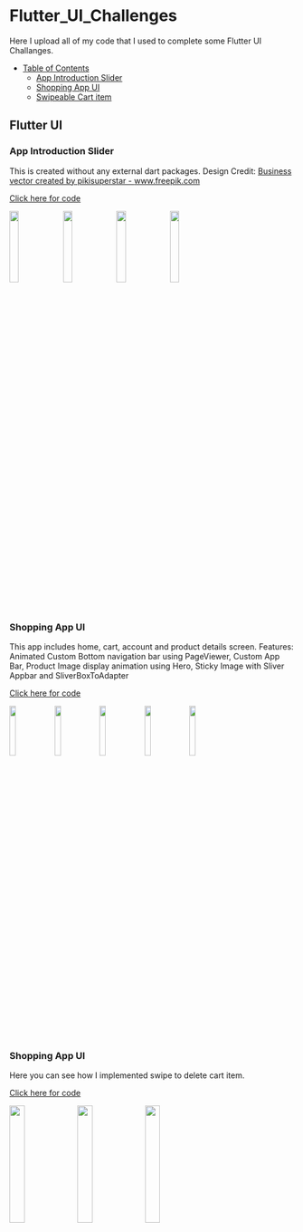 # Flutter_UI_Challenges
Here I upload all of my code that I used to complete some Flutter UI Challanges. 

- [Table of Contents](#heading)
  * [App Introduction Slider](#sub-heading)
  * [Shopping App UI](#sub-heading)
  * [Swipeable Cart item](#sub-heading)
   


<!-- toc -->

## Flutter UI

### App Introduction Slider
This is created without any external dart packages.
Design Credit: <a href='https://www.freepik.com/vectors/business'>Business vector created by pikisuperstar - www.freepik.com</a>

<a href='https://github.com/Ajoy-1704001/introduction_slider'>Click here for code</a>

<img src="https://user-images.githubusercontent.com/57573642/117106189-4130f700-ada1-11eb-9286-095662bbac2d.gif" width="18%"></img> <img src="https://user-images.githubusercontent.com/57573642/117106207-48f09b80-ada1-11eb-89ed-c84da04cedb6.jpg" width="18%"></img> <img src="https://user-images.githubusercontent.com/57573642/117106209-49893200-ada1-11eb-88d8-fa460029bde1.jpg" width="18%"></img> <img src="https://user-images.githubusercontent.com/57573642/117106211-4a21c880-ada1-11eb-9a32-08c0849ae754.jpg" width="18%"></img> 

### Shopping App UI
This app includes home, cart, account and product details screen. 
Features: Animated Custom Bottom navigation bar using PageViewer, Custom App Bar, Product Image display animation using Hero, Sticky Image with Sliver Appbar and SliverBoxToAdapter

<a href='https://github.com/Ajoy-1704001/shopping_app_ui'>Click here for code</a>

<img src="https://user-images.githubusercontent.com/57573642/117827183-9635a700-b292-11eb-94d5-7b1215b9563e.gif" width="15%"></img> <img src="https://user-images.githubusercontent.com/57573642/117827097-83bb6d80-b292-11eb-9c2e-3136bfbed9fc.jpg" width="15%"></img> <img src="https://user-images.githubusercontent.com/57573642/117827112-86b65e00-b292-11eb-9b77-2f04f5104e50.jpg" width="15%"></img> <img src="https://user-images.githubusercontent.com/57573642/117827118-87e78b00-b292-11eb-94f5-1697b6d9992a.jpg" width="15%"></img> <img src="https://user-images.githubusercontent.com/57573642/117827124-8918b800-b292-11eb-8cc1-879fe1fb6cee.jpg" width="15%"></img> 

### Shopping App UI
Here you can see how I implemented swipe to delete cart item.

<a href='https://github.com/Ajoy-1704001/shopping_cart_swipe_to_delete'>Click here for code</a>

<img src="https://user-images.githubusercontent.com/57573642/117986721-afeef100-b35b-11eb-9fb8-45a05502d1af.jpg" width="23%"></img> <img src="https://user-images.githubusercontent.com/57573642/117986744-b2e9e180-b35b-11eb-9256-ccfcbf8ae46c.jpg" width="23%"></img> <img src="https://user-images.githubusercontent.com/57573642/117989244-f9d8d680-b35d-11eb-8adb-b7cff110f2bc.gif" width="23%"></img> 

